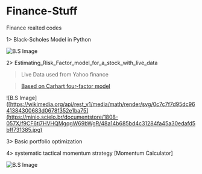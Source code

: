 # Finance-Stuff
Finance realted codes

1> Black-Scholes Model in Python

![B.S Image](https://i0.wp.com/jkaterina.com/wp-content/uploads/2022/10/black_scholes.jpg?w=320&ssl=1)

2> Estimating_Risk_Factor_model_for_a_stock_with_live_data

> Live Data used from Yahoo finance

>[Based on Carhart four-factor model](https://en.wikipedia.org/wiki/Carhart_four-factor_model) 

![B.S Image]([https://wikimedia.org/api/rest_v1/media/math/render/svg/0c7c7f7d95dc9641384300683d0678f352e1ba75](https://minio.scielo.br/documentstore/1808-057X/f9CF6tj7HVHQMgqgW69bWgR/48a14b685bd4c31284fa45a30edafd5bff731385.jpg) 

3> Basic portfolio optimization

4> systematic tactical momentum strategy [Momentum Calculator]

![B.S Image](https://pbs.twimg.com/media/FqvDQLzXoAg8zjO?format=jpg&name=900x900)


